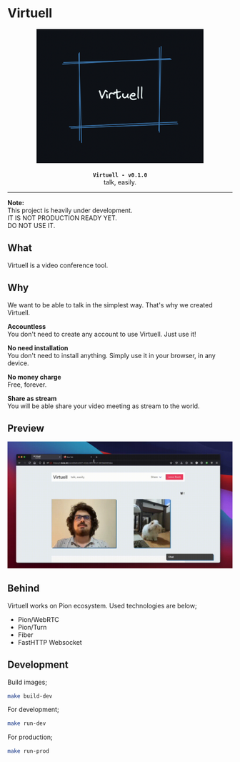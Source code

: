 # Virtuell

<div align="center">
	<img height="300px" src="doc/banner.png">
	<p>
		<strong><code>Virtuell - v0.1.0</code></strong> <br>
		talk, easily. <br>
	</p>
</div>

<hr>

**Note:**  
This project is heavily under development.  
IT IS NOT PRODUCTION READY YET.  
DO NOT USE IT.

## What

Virtuell is a video conference tool.

## Why

We want to be able to talk in the simplest way. That's why we created Virtuell.

**Accountless**  
You don't need to create any account to use Virtuell. Just use it!

**No need installation**  
You don't need to install anything. Simply use it in your browser, in any device.

**No money charge**  
Free, forever.

**Share as stream**  
You will be able share your video meeting as stream to the world.

## Preview

<img src="doc/preview.gif">

## Behind

Virtuell works on Pion ecosystem. Used technologies are below;

- Pion/WebRTC
- Pion/Turn
- Fiber
- FastHTTP Websocket

## Development

Build images;  
```sh
make build-dev
```

For development;  
```sh
make run-dev
```

For production;  
```sh
make run-prod
```

